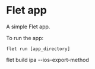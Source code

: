 # Flet app

A simple Flet app.

To run the app:

```
flet run [app_directory]
```


flet build ipa --ios-export-method 
